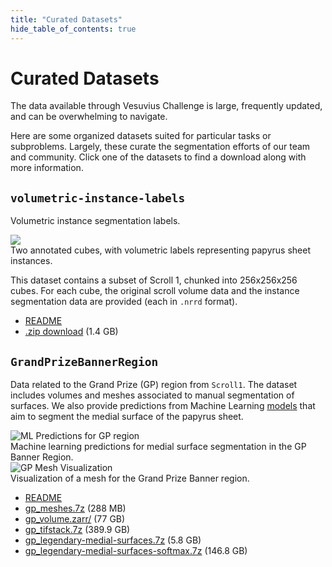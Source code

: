 ```yaml
---
title: "Curated Datasets"
hide_table_of_contents: true
---
```


<head>
  <html data-theme="dark" />

  <meta
    name="description"
    content="A $1,000,000+ machine learning and computer vision competition"
  />

  <meta property="og:type" content="website" />
  <meta property="og:url" content="https://scrollprize.org" />
  <meta property="og:title" content="Vesuvius Challenge" />
  <meta
    property="og:description"
    content="A $1,000,000+ machine learning and computer vision competition"
  />
  <meta
    property="og:image"
    content="https://scrollprize.org/img/social/opengraph.jpg"
  />

  <meta property="twitter:card" content="summary_large_image" />
  <meta property="twitter:url" content="https://scrollprize.org" />
  <meta property="twitter:title" content="Vesuvius Challenge" />
  <meta
    property="twitter:description"
    content="A $1,000,000+ machine learning and computer vision competition"
  />
  <meta
    property="twitter:image"
    content="https://scrollprize.org/img/social/opengraph.jpg"
  />
</head>

# Curated Datasets

The data available through Vesuvius Challenge is large, frequently updated, and can be overwhelming to navigate.

Here are some organized datasets suited for particular tasks or subproblems.
Largely, these curate the segmentation efforts of our team and community.
Click one of the datasets to find a download along with more information.

## `volumetric-instance-labels`

Volumetric instance segmentation labels.

<div className="mb-4">
  <img src="/img/data/datasets/volumetric-instance-labels.webp" className="w-[60%]"/>
  <figcaption className="mt-[-6px]">Two annotated cubes, with volumetric labels representing papyrus sheet instances.</figcaption>
</div>

This dataset contains a subset of Scroll 1, chunked into 256x256x256 cubes.
For each cube, the original scroll volume data and the instance segmentation data are provided (each in `.nrrd` format).
- [README](https://dl.ash2txt.org/full-scrolls/Scroll1/PHercParis4.volpkg/volumetric-instance-labels/README.txt)
- [.zip download](https://dl.ash2txt.org/full-scrolls/Scroll1/PHercParis4.volpkg/volumetric-instance-labels/instance-labels-harmonized.zip) (1.4 GB)

## `GrandPrizeBannerRegion`

Data related to the Grand Prize (GP) region from `Scroll1`. The dataset includes volumes and meshes associated to manual segmentation of surfaces. We also provide predictions from Machine Learning [models](https://dl.ash2txt.org/ml-models/) that aim to segment the medial surface of the papyrus sheet.

<div className="mb-4"> <img src="/img/data/datasets/gp_predictions.webp" className="w-[60%]" alt="ML Predictions for GP region"/> <figcaption className="mt-[-6px]">Machine learning predictions for medial surface segmentation in the GP Banner Region.</figcaption> </div>
<div className="mb-4"> <img src="/img/data/datasets/gp_mesh.webp" className="w-[20%]" alt="GP Mesh Visualization"/> <figcaption className="mt-[-6px]">Visualization of a mesh for the Grand Prize Banner region.</figcaption> </div>

- [README](https://dl.ash2txt.org/datasets/GrandPrizeBannerRegion/README.txt)
- [gp_meshes.7z](https://dl.ash2txt.org/datasets/GrandPrizeBannerRegion/gp_meshes.7z) (288 MB)
- [gp_volume.zarr/](https://dl.ash2txt.org/datasets/GrandPrizeBannerRegion/volumes/gp_volume.zarr) (77 GB)
- [gp_tifstack.7z](https://dl.ash2txt.org/datasets/GrandPrizeBannerRegion/volumes/gp_tifstack.7z) (389.9 GB)
- [gp_legendary-medial-surfaces.7z](https://dl.ash2txt.org/datasets/GrandPrizeBannerRegion/predictions/gp_legendary-medial-cubes.7z) (5.8 GB)
- [gp_legendary-medial-surfaces-softmax.7z](https://dl.ash2txt.org/datasets/GrandPrizeBannerRegion/predictions/gp_legendary-medial-cubes-softmax.7z) (146.8 GB)



